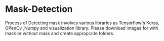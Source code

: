 # Mask-Detection
Process of Detecting mask involves various libraries as Tensorflow's Keras, OPenCv ,Numpy and visualization library.
Please download images for with mask or without mask and create appropraite folders.
